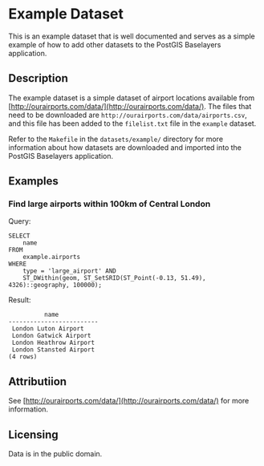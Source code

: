 # Example Dataset

This is an example dataset that is well documented and serves as a simple example of how to add other datasets to the PostGIS Baselayers application.

## Description

The example dataset is a simple dataset of airport locations available from [http://ourairports.com/data/](http://ourairports.com/data/). The files that need to be downloaded are `http://ourairports.com/data/airports.csv`, and this file has been added to the `filelist.txt` file in the `example` dataset.

Refer to the `Makefile` in the `datasets/example/` directory for more information about how datasets are downloaded and imported into the PostGIS Baselayers application.

## Examples

### Find large airports within 100km of Central London

Query:

    SELECT 
        name 
    FROM 
        example.airports 
    WHERE 
        type = 'large_airport' AND 
        ST_DWithin(geom, ST_SetSRID(ST_Point(-0.13, 51.49), 4326)::geography, 100000);

Result:

              name           
    -------------------------
     London Luton Airport
     London Gatwick Airport
     London Heathrow Airport
     London Stansted Airport
    (4 rows)



## Attributiion

See [http://ourairports.com/data/](http://ourairports.com/data/) for more information.

## Licensing

Data is in the public domain.

